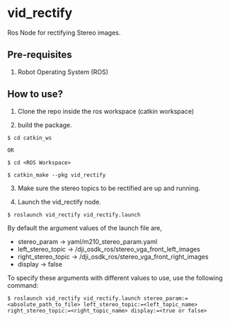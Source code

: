 # vid_rectify

Ros Node for rectifying Stereo images.

## Pre-requisites
1. Robot Operating System (ROS)

## How to use?
1. Clone the repo inside the ros workspace (catkin workspace)

2. build the package.
```
$ cd catkin_ws

OR

$ cd <ROS Workspace>

$ catkin_make --pkg vid_rectify
```
3. Make sure the stereo topics to be rectified are up and running.

4. Launch the vid_rectify node.
```
$ roslaunch vid_rectify vid_rectify.launch 
```
By default the argument values of the launch file are,
* stereo_param -> yaml/m210_stereo_param.yaml
* left_stereo_topic -> /dji_osdk_ros/stereo_vga_front_left_images
* right_stereo_topic -> /dji_osdk_ros/stereo_vga_front_right_images
* display -> false

To specify these arguments with different values to use, use the following command:
```
$ roslaunch vid_rectify vid_rectify.launch stereo_param:=<absolute_path_to_file> left_stereo_topic:=<left_topic_name> right_stereo_topic:=<right_topic_name> display:=<true or false>
```